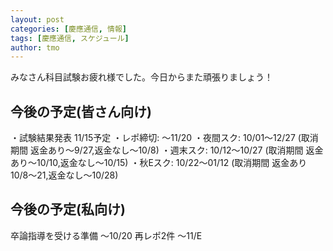 ```yaml
---
layout: post
categories: [慶應通信, 情報]
tags: [慶應通信, スケジュール]
author: tmo
---
```

みなさん科目試験お疲れ様でした。今日からまた頑張りましょう！

## 今後の予定(皆さん向け)
・試験結果発表 11/15予定
・レポ締切: 〜11/20
・夜間スク: 10/01〜12/27 (取消期間 返金あり〜9/27,返金なし〜10/8)
・週末スク: 10/12〜10/27 (取消期間 返金あり〜10/10,返金なし〜10/15)
・秋Eスク: 10/22〜01/12 (取消期間 返金あり10/8〜21,返金なし〜10/28)

## 今後の予定(私向け)
卒論指導を受ける準備 〜10/20
再レポ2件 〜11/E
